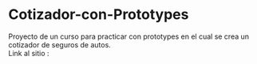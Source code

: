 # Cotizador-con-Prototypes
Proyecto de un curso para practicar con prototypes en el cual se crea un cotizador de seguros de autos. <br>
Link al sitio : 
